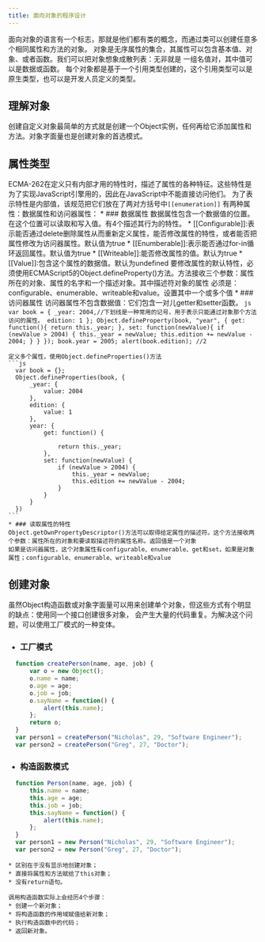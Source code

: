 ```yaml
---
title: 面向对象的程序设计
---
```


  面向对象的语言有一个标志，那就是他们都有类的概念，而通过类可以创建任意多个相同属性和方法的对象。
对象是无序属性的集合，其属性可以包含基本值、对象、或者函数。我们可以把对象想象成散列表：无非就是
一组名值对，其中值可以是数据或函数。
  每个对象都是基于一个引用类型创建的，这个引用类型可以是原生类型，也可以是开发人员定义的类型。

## 理解对象
  创建自定义对象最简单的方式就是创建一个Object实例，任何再给它添加属性和方法。对象字面量也是创建对象的首选模式。

## 属性类型
  ECMA-262在定义只有内部才用的特性时，描述了属性的各种特征。这些特性是为了实现JavaScript引擎用的，因此在JavaScript中不能直接访问他们。
  为了表示特性是内部值，该规范把它们放在了两对方括号中`[[enumeration]]`
  有两种属性：数据属性和访问器属性：
    * ### 数据属性
    数据属性包含一个数据值的位置。在这个位置可以读取和写入值。有4个描述其行为的特性。
     * [[Configurable]]:表示能否通过delete删除属性从而重新定义属性，能否修改属性的特性，或者能否把属性修改为访问器属性。默认值为true
     * [[Enumberable]]:表示能否通过for-in循环返回属性。默认值为true
     * [[Writeable]]:能否修改属性的值。默认为true
     * [[Value]]:包含这个属性的数据值。默认为undefined
    要修改属性的默认特性，必须使用ECMAScript5的Object.defineProperty()方法。方法接收三个参数：属性所在的对象、属性的名字和一个描述对象。其中描述符对象的属性
    必须是：configurable、enumerable、writeable和value。设置其中一个或多个值
    * ### 访问器属性
    访问器属性不包含数据值：它们包含一对儿getter和setter函数。
    ```js
      var book = {
          _year: 2004,//下划线是一种常用的记号，用于表示只能通过对象那个方法访问的属性。
          edition: 1
        };
        Object.defineProperty(book, "year", {
          get: function(){
            return this._year;
          },
          set: function(newValue){
            if (newValue > 2004) {
              this._year = newValue;
              this.edition += newValue - 2004;
            }
          }
      });
      book.year = 2005;
      alert(book.edition); //2
    ```

    定义多个属性，使用Object.defineProperties()方法
    ```js
      var book = {};
      Object.defineProperties(book, {
          _year: {
              value: 2004
          },
          edition: {
              value: 1
          },
          year: {
              get: function() {

                  return this._year;
              },
              set: function(newValue) {
                  if (newValue > 2004) {
                      this._year = newValue;
                      this.edition += newValue - 2004;
                  }
              }
          }
      })
    ```
    * ### 读取属性的特性
    Object.getOwnPropertyDescriptor()方法可以取得给定属性的描述符。这个方法接收两个参数：属性所在的对象和要读取描述符的属性名称。返回值是一个对象
    如果是访问器属性，这个对象属性有configurable、enumerable、get和set，如果是对象属性；configurable、enumerable、writeable和value

## 创建对象
虽然Object构造函数或对象字面量可以用来创建单个对象，但这些方式有个明显的缺点：使用同一个接口创建很多对象，
会产生大量的代码重复。为解决这个问题，可以使用工厂模式的一种变体。

  * ### 工厂模式
  ```js
    function createPerson(name, age, job) {
        var o = new Object();
        o.name = name;
        o.age = age;
        o.job = job;
        o.sayName = function() {
            alert(this.name);
        };
        return o;
    }
    var person1 = createPerson("Nicholas", 29, "Software Engineer");
    var person2 = createPerson("Greg", 27, "Doctor");
  ```

  * ### 构造函数模式
  ```js
    function Person(name, age, job) {
        this.name = name;
        this.age = age;
        this.job = job;
        this.sayName = function() {
            alert(this.name);
        };
    }
    var person1 = new Person("Nicholas", 29, "Software Engineer");
    var person2 = new Person("Greg", 27, "Doctor");
  ```
    * 区别在于没有显示地创建对象；
    * 直接将属性和方法赋给了this对象；
    * 没有return语句。

    调用构造函数实际上会经历4个步骤：
    * 创建一个新对象；
    * 将构造函数的作用域赋值给新对象；
    * 执行构造函数中的代码；
    * 返回新对象。
